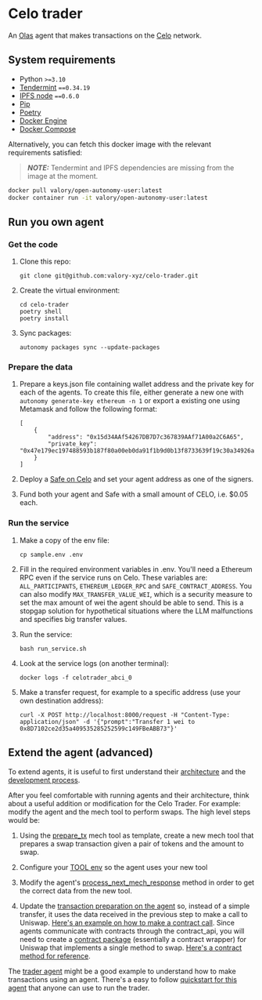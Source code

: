# Celo trader

An [Olas](https://olas.network/) agent that makes transactions on the [Celo](https://celo.org/) network.

## System requirements

- Python `>=3.10`
- [Tendermint](https://docs.tendermint.com/v0.34/introduction/install.html) `==0.34.19`
- [IPFS node](https://docs.ipfs.io/install/command-line/#official-distributions) `==0.6.0`
- [Pip](https://pip.pypa.io/en/stable/installation/)
- [Poetry](https://python-poetry.org/)
- [Docker Engine](https://docs.docker.com/engine/install/)
- [Docker Compose](https://docs.docker.com/compose/install/)

Alternatively, you can fetch this docker image with the relevant requirements satisfied:

> **_NOTE:_**  Tendermint and IPFS dependencies are missing from the image at the moment.

```bash
docker pull valory/open-autonomy-user:latest
docker container run -it valory/open-autonomy-user:latest
```

## Run you own agent

### Get the code

1. Clone this repo:

    ```
    git clone git@github.com:valory-xyz/celo-trader.git
    ```

2. Create the virtual environment:

    ```
    cd celo-trader
    poetry shell
    poetry install
    ```

3. Sync packages:

    ```
    autonomy packages sync --update-packages
    ```

### Prepare the data

1. Prepare a keys.json file containing wallet address and the private key for each of the agents. To create this file, either generate a new one with `autonomy generate-key ethereum -n 1` or export a existing one using Metamask and follow the following format:

    ```
    [
        {
            "address": "0x15d34AAf54267DB7D7c367839AAf71A00a2C6A65",
            "private_key": "0x47e179ec197488593b187f80a00eb0da91f1b9d0b13f8733639f19c30a34926a"
        }
    ]
    ```

2. Deploy a [Safe on Celo](https://app.safe.global/welcome) and set your agent address as one of the signers.

3. Fund both your agent and Safe with a small amount of CELO, i.e. $0.05 each.


### Run the service

1. Make a copy of the env file:

    ```
    cp sample.env .env
    ```

2. Fill in the required environment variables in .env. You'll need a Ethereum RPC even if the service runs on Celo. These variables are: `ALL_PARTICIPANTS`, `ETHEREUM_LEDGER_RPC` and `SAFE_CONTRACT_ADDRESS`. You can also modify `MAX_TRANSFER_VALUE_WEI`, which is a security measure to set the max amount of wei the agent should be able to send. This is a stopgap solution for hypothetical situations where the LLM malfunctions and specifies big transfer values.

3. Run the service:

    ```
    bash run_service.sh
    ```

4. Look at the service logs (on another terminal):

    ```
    docker logs -f celotrader_abci_0
    ```

5. Make a transfer request, for example to a specific address (use your own destination address):

    ```
    curl -X POST http://localhost:8000/request -H "Content-Type: application/json" -d '{"prompt":"Transfer 1 wei to 0x8D7102ce2d35a409535285252599c149FBeABB73"}'
    ```


## Extend the agent (advanced)

To extend agents, it is useful to first understand their [architecture](https://docs.autonolas.network/open-autonomy/get_started/what_is_an_agent_service/#architecture) and the [development process](https://docs.autonolas.network/open-autonomy/guides/overview_of_the_development_process/).

After you feel comfortable with running agents and their architecture, think about a useful addition or modification for the Celo Trader. For example: modify the agent and the mech tool to perform swaps. The high level steps would be:

1. Using the [prepare_tx](https://github.com/valory-xyz/mech/blob/main/packages/valory/customs/prepare_tx/prepare_tx.py) mech tool as template, create a new mech tool that prepares a swap transaction given a pair of tokens and the amount to swap.

2. Configure your [TOOL env](https://github.com/valory-xyz/celo-trader/blob/main/sample.env#L9) so the agent uses your new tool

3. Modify the agent's [process_next_mech_response](https://github.com/valory-xyz/celo-trader/blob/main/packages/valory/skills/celo_trader_abci/behaviours.py#L207) method in order to get the correct data from the new tool.

4. Update the [transaction preparation on the agent](https://github.com/valory-xyz/celo-trader/blob/main/packages/valory/skills/celo_trader_abci/behaviours.py#L173) so, instead of a simple transfer, it uses the data received in the previous step to make a call to Uniswap. [Here's an example on how to make a contract call](https://github.com/valory-xyz/price-oracle/blob/main/packages/valory/skills/price_estimation_abci/behaviours.py#L361). Since agents communicate with contracts through the contract_api, you will need to create a [contract package](https://open-aea.docs.autonolas.tech/creating-contracts/) (essentially a contract wrapper) for Uniswap that implements a single method to swap. [Here's a contract method for reference](https://github.com/valory-xyz/price-oracle/blob/main/packages/valory/contracts/offchain_aggregator/contract.py#L197).

The [trader agent](https://github.com/valory-xyz/trader) might be a good example to understand how to make transactions using an agent. There's a easy to follow [quickstart for this agent](https://github.com/valory-xyz/trader-quickstart) that anyone can use to run the trader.